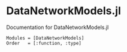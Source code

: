 # DataNetworkModels.jl

Documentation for DataNetworkModels.jl

```@autodocs
Modules = [DataNetworkModels]
Order   = [:function, :type]
```
